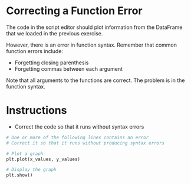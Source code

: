 # Correcting a Function Error

The code in the script editor should plot information from the DataFrame that we loaded in the previous exercise.

However, there is an error in function syntax. Remember that common function errors include:

* Forgetting closing parenthesis
* Forgetting commas between each argument

Note that all arguments to the functions are correct. The problem is in the function syntax.

# Instructions 

* Correct the code so that it runs without syntax errors

```python
# One or more of the following lines contains an error
# Correct it so that it runs without producing syntax errors

# Plot a graph
plt.plot(x_values, y_values)

# Display the graph
plt.show()
```
